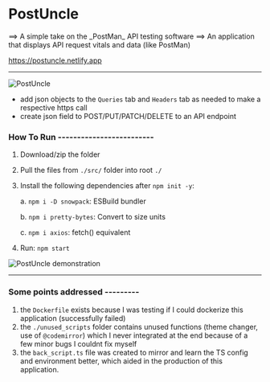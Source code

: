 <h1>PostUncle</h1>
==> A simple take on the _PostMan_ API testing software
==> An application that displays API request vitals and data (like PostMan)

https://postuncle.netlify.app

___________________________________________________________________
![PostUncle](https://github.com/bcd-kushal/PostUncle/assets/96081625/4f668d4f-5d03-4c99-ad3e-e50faa2b1051)


- add json objects to the `Queries` tab and `Headers` tab as needed to make a respective https call
- create json field to POST/PUT/PATCH/DELETE to an API endpoint 

### How To Run -------------------------
1. Download/zip the folder

2. Pull the files from `./src/` folder into root `./`

3. Install the following dependencies after `npm init -y`:

     a.  `npm i -D snowpack`: ESBuild bundler
   
     b.  `npm i pretty-bytes`: Convert to size units
   
     c.  `npm i axios`: fetch() equivalent
   
4. Run: `npm start`




![PostUncle demonstration](https://github.com/bcd-kushal/PostUncle/assets/96081625/8a790b96-594f-49c3-998a-a9afc3604edb)


   _____________________________________________________________________
   
### Some points addressed ---------
1. the `Dockerfile` exists because I was testing if I could dockerize this application (successfully failed)
2. the `./unused_scripts` folder contains unused functions (theme changer, use of `@codemirror`) which I never integrated at the end because of a few minor bugs I couldnt fix myself
3. the `back_script.ts` file was created to mirror and learn the TS config and environment better, which aided in the production of this application.
